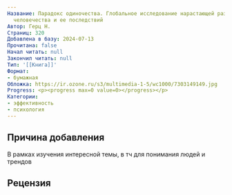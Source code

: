 ```yaml
---
Название: Парадокс одиночества. Глобальное исследование нарастающей разобщенности
  человечества и ее последствий
Автор: Герц Н.
Страниц: 320
Добавлена в базу: 2024-07-13
Прочитана: false
Начал читать: null
Закончил читать: null
Тип: '[[Книга]]'
Формат:
- бумажная
Обложка: https://ir.ozone.ru/s3/multimedia-1-5/wc1000/7303149149.jpg
Progress: <p><progress max=0 value=0></progress></p>
Категории:
- эффективность
- психология
---
```

## Причина добавления

В рамках изучения интересной темы, в тч для понимания людей и трендов

## Рецензия